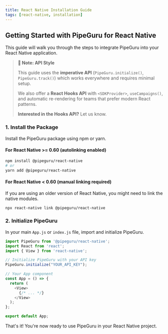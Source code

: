 ```yaml
---
title: React Native Installation Guide
tags: [react-native, installation]
---
```


## Getting Started with PipeGuru for React Native

This guide will walk you through the steps to integrate PipeGuru into your React Native application.

> **📘 Note: API Style**
>
> This guide uses the **imperative API** (`PipeGuru.initialize()`, `PipeGuru.track()`) which works everywhere and requires minimal setup.
>
> We also offer a **React Hooks API** with `<SDKProvider>`, `useCampaigns()`, and automatic re-rendering for teams that prefer modern React patterns.
>
> **Interested in the Hooks API?** Let us know.

### 1. Install the Package

Install the PipeGuru package using npm or yarn.

#### For React Native >= 0.60 (autolinking enabled)

```bash
npm install @pipeguru/react-native
# or
yarn add @pipeguru/react-native
```

#### For React Native < 0.60 (manual linking required)

If you are using an older version of React Native, you might need to link the native modules.

```bash
npx react-native link @pipeguru/react-native
```

### 2. Initialize PipeGuru

In your main `App.js` or `index.js` file, import and initialize PipeGuru.

```typescript
import PipeGuru from '@pipeguru/react-native';
import React from 'react';
import { View } from 'react-native';

// Initialize PipeGuru with your API key
PipeGuru.initialize("YOUR_API_KEY");

// Your App component
const App = () => {
  return (
    <View>
      {/* ... */}
    </View>
  );
};

export default App;
```

That's it! You're now ready to use PipeGuru in your React Native project.
